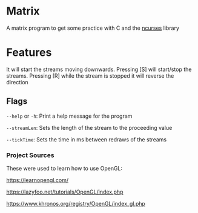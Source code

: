 # Matrix
A matrix program to get some practice with C and the [ncurses](https://github.com/mirror/ncurses) library

# Features

It will start the streams moving downwards. Pressing \[S] will start/stop the streams. Pressing \[R] while the stream is stopped it will reverse the direction

## Flags

`--help` or `-h`: Print a help message for the program

`--streamLen`: Sets the length of the stream to the proceeding value

`--tickTime`: Sets the time in ms between redraws of the streams

### Project Sources

These were used to learn how to use OpenGL:

https://learnopengl.com/

https://lazyfoo.net/tutorials/OpenGL/index.php

https://www.khronos.org/registry/OpenGL/index_gl.php
